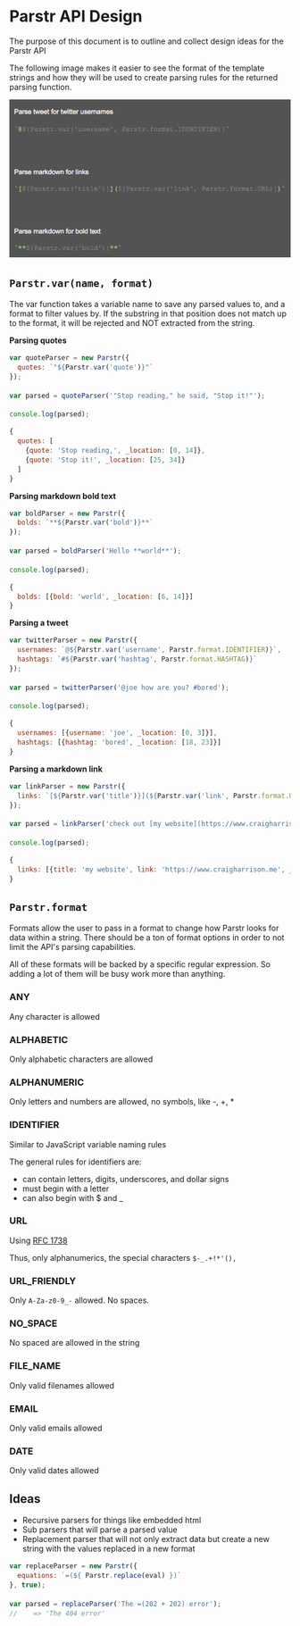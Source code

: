 # Parstr API Design
The purpose of this document is to outline and collect design ideas for the Parstr API


The following image makes it easier to see the format of the template strings and how they will be used to create parsing rules for the returned parsing function.

![basic usage](images/basic-usage.png)

## `Parstr.var(name, format)`

The var function takes a variable name to save any parsed values to, and a format to filter values by. If the substring in that position does not match up to the format, it will be rejected and NOT extracted from the string.

**Parsing quotes**
```javascript
var quoteParser = new Parstr({
  quotes: `"${Parstr.var('quote')}"`
});

var parsed = quoteParser('"Stop reading," he said, "Stop it!"');

console.log(parsed);
```

```javascript
{
  quotes: [
    {quote: 'Stop reading,', _location: [0, 14]},
    {quote: 'Stop it!', _location: [25, 34]}
  ]
}
```

**Parsing markdown bold text**
```javascript
var boldParser = new Parstr({
  bolds: `**${Parstr.var('bold')}**`
});

var parsed = boldParser('Hello **world**');

console.log(parsed);
```

```javascript
{
  bolds: [{bold: 'world', _location: [6, 14]}]
}
```

**Parsing a tweet**

```javascript
var twitterParser = new Parstr({
  usernames: `@${Parstr.var('username', Parstr.format.IDENTIFIER)}`,
  hashtags: `#${Parstr.var('hashtag', Parstr.format.HASHTAG)}`
});

var parsed = twitterParser('@joe how are you? #bored');

console.log(parsed);
```

```javascript
{
  usernames: [{username: 'joe', _location: [0, 3]}],
  hashtags: [{hashtag: 'bored', _location: [18, 23]}]
}
```

**Parsing a markdown link**
```javascript
var linkParser = new Parstr({
  links: `[${Parstr.var('title')}](${Parstr.var('link', Parstr.format.URL)})`
});

var parsed = linkParser('check out [my website](https://www.craigharrison.me)');

console.log(parsed);
```

```javascript
{
  links: [{title: 'my website', link: 'https://www.craigharrison.me', _location: [10, 51]}]
}
```

## `Parstr.format`
Formats allow the user to pass in a format to change how Parstr looks for data within a string. There should be a ton of format options in order to not limit the API's parsing capabilities.

All of these formats will be backed by a specific regular expression. So adding a lot of them will be busy work more than anything.

### ANY
Any character is allowed

### ALPHABETIC
Only alphabetic characters are allowed

### ALPHANUMERIC
Only letters and numbers are allowed, no symbols, like -, +, *

### IDENTIFIER
Similar to JavaScript variable naming rules

The general rules for identifiers are:

+ can contain letters, digits, underscores, and dollar signs
+ must begin with a letter
+ can also begin with $ and _

### URL
Using [RFC 1738](http://www.faqs.org/rfcs/rfc1738.html)

Thus, only alphanumerics, the special characters `$-_.+!*'(),`

### URL_FRIENDLY
Only `A-Za-z0-9_-` allowed. No spaces.

### NO_SPACE
No spaced are allowed in the string

### FILE_NAME
Only valid filenames allowed

### EMAIL
Only valid emails allowed

### DATE
Only valid dates allowed

## Ideas
+ Recursive parsers for things like embedded html
+ Sub parsers that will parse a parsed value
+ Replacement parser that will not only extract data but create a new string with the values replaced in a new format

```javascript
var replaceParser = new Parstr({
  equations: `=(${ Parstr.replace(eval) })`
}, true);

var parsed = replaceParser('The =(202 + 202) error');
//    => 'The 404 error'

```
